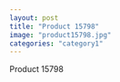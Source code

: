 ```yaml
---
layout: post
title: "Product 15798"
image: "product15798.jpg"
categories: "category1"
---
```

Product 15798
